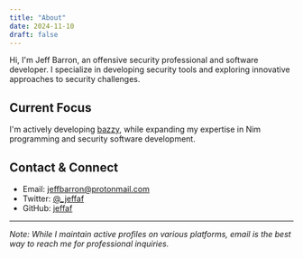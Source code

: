 ```yaml
---
title: "About"
date: 2024-11-10
draft: false
---
```




Hi, I'm Jeff Barron, an offensive security professional and software developer. I specialize in developing security tools and exploring innovative approaches to security challenges.

## Current Focus

I'm actively developing [bazzy](https://github.com/jeffaf/bazzy), while expanding my expertise in Nim programming and security software development.

## Contact & Connect

- Email: [jeffbarron@protonmail.com](mailto:jeffbarron@protonmail.com)
- Twitter: [@_jeffaf](https://twitter.com/_jeffaf)
- GitHub: [jeffaf](https://github.com/jeffaf)

---

*Note: While I maintain active profiles on various platforms, email is the best way to reach me for professional inquiries.*
